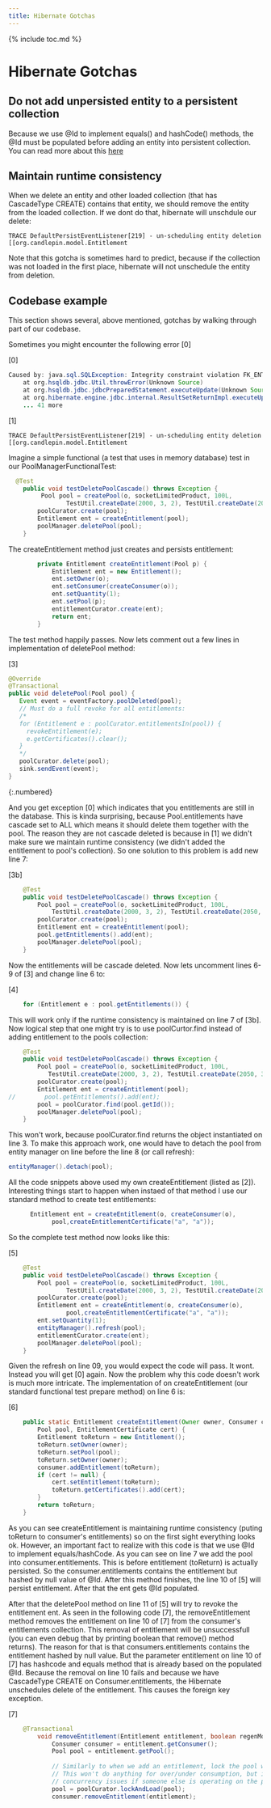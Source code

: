 ```yaml
---
title: Hibernate Gotchas
---
```

{% include toc.md %}

# Hibernate Gotchas

## Do not add unpersisted entity to a persistent collection
Because we use @Id to implement equals() and hashCode() methods, the @Id must be populated before adding an entity into persistent collection. You can read more about this [here](https://developer.jboss.org/wiki/EqualsandHashCode)

## Maintain runtime consistency
When we delete an entity and other loaded collection (that has CascadeType CREATE) contains that entity, we should remove the entity from the loaded collection. If we dont do that, hibernate will unschdule our delete:

```
TRACE DefaultPersistEventListener[219] - un-scheduling entity deletion [[org.candlepin.model.Entitlement 
```

Note that this gotcha is sometimes hard to predict, because if the collection was not loaded in the first place, hibernate will not unschedule the entity from deletion.

## Codebase example
This section shows several, above mentioned, gotchas by walking through part of our codebase.

Sometimes you might encounter the following error [0] 

[0]

```java
Caused by: java.sql.SQLException: Integrity constraint violation FK_ENTITLEMENT_POOL table: CP_ENTITLEMENT in statement [delete from cp_pool where id=? and version=?]  
    at org.hsqldb.jdbc.Util.throwError(Unknown Source)  
    at org.hsqldb.jdbc.jdbcPreparedStatement.executeUpdate(Unknown Source)  
    at org.hibernate.engine.jdbc.internal.ResultSetReturnImpl.executeUpdate(ResultSetReturnImpl.java:133)  
    ... 41 more 
```

[1]

```
TRACE DefaultPersistEventListener[219] - un-scheduling entity deletion [[org.candlepin.model.Entitlement  
```

Imagine a simple functional (a test that uses in memory database) test in our PoolManagerFunctionalTest:

```java
  @Test  
    public void testDeletePoolCascade() throws Exception {  
         Pool pool = createPool(o, socketLimitedProduct, 100L,  
                TestUtil.createDate(2000, 3, 2), TestUtil.createDate(2050, 3, 2));  
        poolCurator.create(pool);  
        Entitlement ent = createEntitlement(pool);  
        poolManager.deletePool(pool);  
    }  
```

The createEntitlement method just creates and persists entitlement:

```java
        private Entitlement createEntitlement(Pool p) {  
            Entitlement ent = new Entitlement();  
            ent.setOwner(o);  
            ent.setConsumer(createConsumer(o));  
            ent.setQuantity(1);  
            ent.setPool(p);  
            entitlementCurator.create(ent);  
            return ent;          
        }  
```
The test method happily passes. Now lets comment out a few lines in implementation of deletePool method:


[3]

```java
@Override
@Transactional
public void deletePool(Pool pool) {
   Event event = eventFactory.poolDeleted(pool);
   // Must do a full revoke for all entitlements:
   /*
   for (Entitlement e : poolCurator.entitlementsIn(pool)) {
     revokeEntitlement(e);
     e.getCertificates().clear();
   }
   */
   poolCurator.delete(pool);
   sink.sendEvent(event);
}
```
{:.numbered}

And you get exception [0] which indicates that you entitlements are still in the database. This is kinda surprising, because Pool.entitlements have cascade set to ALL which means it should delete them together with the pool. The reason they are not cascade deleted is because in [1] we didn't make sure we maintain runtime consistency (we didn't added the entitlement to pool's collection). So one solution to this problem is add new line 7:

[3b]

```java
    @Test  
    public void testDeletePoolCascade() throws Exception {  
        Pool pool = createPool(o, socketLimitedProduct, 100L,  
            TestUtil.createDate(2000, 3, 2), TestUtil.createDate(2050, 3, 2));  
        poolCurator.create(pool);  
        Entitlement ent = createEntitlement(pool);  
        pool.getEntitlements().add(ent);  
        poolManager.deletePool(pool);  
    }  
```
Now the entitlements will be cascade deleted. Now lets uncomment lines 6-9 of [3] and change line 6 to:

[4]

```java
    for (Entitlement e : pool.getEntitlements()) {  

```

This will work only if the runtime consistency is maintained on line 7 of [3b]. Now logical step that one might try is to use poolCurtor.find instead of adding entitlement to the pools collection:

```java
    @Test  
    public void testDeletePoolCascade() throws Exception {  
        Pool pool = createPool(o, socketLimitedProduct, 100L,  
           TestUtil.createDate(2000, 3, 2), TestUtil.createDate(2050, 3, 2));  
        poolCurator.create(pool);  
        Entitlement ent = createEntitlement(pool);  
//        pool.getEntitlements().add(ent);  
        pool = poolCurator.find(pool.getId());  
        poolManager.deletePool(pool);  
    }
```
This won't work, because poolCurator.find returns the object instantiated on line 3. To make this approach work, one would have to detach the pool from entity manager on line before the line 8 (or call refresh):

```java
entityManager().detach(pool);  
```

All the code snippets above used my own createEntitlement (listed as [2]). Interesting things start to happen when instaed of that method I use our standard method to create test entitlements:

```java
      Entitlement ent = createEntitlement(o, createConsumer(o),   
            pool,createEntitlementCertificate("a", "a"));  
```

So the complete test method now looks like this:

[5]

```java
    @Test  
    public void testDeletePoolCascade() throws Exception {  
        Pool pool = createPool(o, socketLimitedProduct, 100L,  
                TestUtil.createDate(2000, 3, 2), TestUtil.createDate(2050, 3, 2));  
        poolCurator.create(pool);  
        Entitlement ent = createEntitlement(o, createConsumer(o),  
                pool,createEntitlementCertificate("a", "a"));  
        ent.setQuantity(1);  
        entityManager().refresh(pool);  
        entitlementCurator.create(ent);  
        poolManager.deletePool(pool);  
    }  
```

Given the refresh on line 09, you would expect the code will pass. It wont. Instead you will get [0] again. Now the problem why this code doesn't work is much more intricate. The implementation of on createEntitlement (our standard functional test prepare method) on line 6 is:

[6]

```java
    public static Entitlement createEntitlement(Owner owner, Consumer consumer,  
        Pool pool, EntitlementCertificate cert) {  
        Entitlement toReturn = new Entitlement();  
        toReturn.setOwner(owner);  
        toReturn.setPool(pool);  
        toReturn.setOwner(owner);  
        consumer.addEntitlement(toReturn);  
        if (cert != null) {  
            cert.setEntitlement(toReturn);  
            toReturn.getCertificates().add(cert);  
        }  
        return toReturn;  
    }  
```
As you can see createEntitlement is maintaining runtime consistency (puting toReturn to consumer's entitlements) so on the first sight everything looks ok. However, an important fact to realize with this code is that we use @Id to implement equals/hashCode. As you can see on line 7 we add the pool into consumer.entitlements. This is before entitlement (toReturn) is actually persisted. So the consumer.entitlements contains the entitlement but hashed by null value of @Id. After this method finishes, the line 10 of [5] will persist entitlement. After that the ent gets @Id populated.

 

After that the deletePool method on line 11 of [5] will try to revoke the entitlement ent. As seen in the following code [7], the removeEntitlement method removes the entitlement on line 10 of [7] from the consumer's entitlements collection. This removal of entitlement will be unsuccessfull (you can even debug that by printing boolean that remove() method returns). The reason for that is that consumers.entitlements contains the entitlement hashed by null value. But the parameter entitlement on line 10 of [7] has hashcode and equals method that  is already based on the populated @Id. Because the removal on line 10 fails and because we have CascadeType CREATE on Consumer.entitlements, the Hibernate unschedules delete of the entitlement. This causes the foreign key exception.

[7]

```java
    @Transactional  
        void removeEntitlement(Entitlement entitlement, boolean regenModified) {  
            Consumer consumer = entitlement.getConsumer();  
            Pool pool = entitlement.getPool();  
      
            // Similarly to when we add an entitlement, lock the pool when we remove one, too.  
            // This won't do anything for over/under consumption, but it will prevent  
            // concurrency issues if someone else is operating on the pool.  
            pool = poolCurator.lockAndLoad(pool);  
            consumer.removeEntitlement(entitlement);  
```

